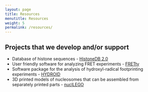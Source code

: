 ```yaml
---
layout: page
title: Resources
menutitle: Resources
weight: 5
permalink: /resources/
---
```


## Projects that we develop and/or support
- Database of histone sequences - [HistoneDB 2.0](https://www.ncbi.nlm.nih.gov/research/HistoneDB2.0/)
- User friendly software for analyzing FRET experiments - [FRETty](https://github.com/intbio/FRETty)
- Software package for the analysis of hydroxyl-radical footprinting experiments - [HYDROID](https://github.com/ncbi/HYDROID)
- 3D printed models of nucleosomes that can be assembled from separately printed parts - [nuclLEGO](https://github.com/intbio/nuclLEGO)
